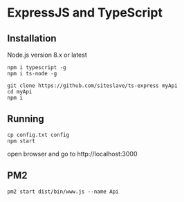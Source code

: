 # ExpressJS and TypeScript

## Installation

Node.js version 8.x or latest

```
npm i typescript -g
npm i ts-node -g
```

```
git clone https://github.com/siteslave/ts-express myApi
cd myApi
npm i
```

## Running

```
cp config.txt config
npm start
```

open browser and go to http://localhost:3000

## PM2

```
pm2 start dist/bin/www.js --name Api
```
